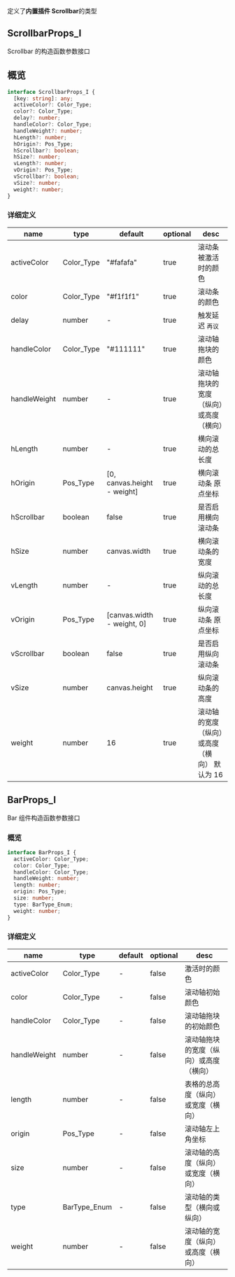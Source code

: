 定义了**内置插件 Scrollbar**的类型

## ScrollbarProps_I

Scrollbar 的构造函数参数接口

## 概览

```ts
interface ScrollbarProps_I {
  [key: string]: any;
  activeColor?: Color_Type;
  color?: Color_Type;
  delay?: number;
  handleColor?: Color_Type;
  handleWeight?: number;
  hLength?: number;
  hOrigin?: Pos_Type;
  hScrollbar?: boolean;
  hSize?: number;
  vLength?: number;
  vOrigin?: Pos_Type;
  vScrollbar?: boolean;
  vSize?: number;
  weight?: number;
}
```

### 详细定义

| name         | type       | default                     | optional | desc                                         |
| ------------ | ---------- | --------------------------- | -------- | -------------------------------------------- |
| activeColor  | Color_Type | "#fafafa"                   | true     | 滚动条被激活时的颜色                         |
| color        | Color_Type | "#f1f1f1"                   | true     | 滚动条的颜色                                 |
| delay        | number     | -                           | true     | 触发延迟 `再议`                              |
| handleColor  | Color_Type | "#111111"                   | true     | 滚动轴拖块的颜色                             |
| handleWeight | number     | -                           | true     | 滚动轴拖块的宽度（纵向）或高度（横向）       |
| hLength      | number     | -                           | true     | 横向滚动的总长度                             |
| hOrigin      | Pos_Type   | [0, canvas.height - weight] | true     | 横向滚动条 原点坐标                          |
| hScrollbar   | boolean    | false                       | true     | 是否启用横向滚动条                           |
| hSize        | number     | canvas.width                | true     | 横向滚动条的宽度                             |
| vLength      | number     | -                           | true     | 纵向滚动的总长度                             |
| vOrigin      | Pos_Type   | [canvas.width - weight, 0]  | true     | 纵向滚动条 原点坐标                          |
| vScrollbar   | boolean    | false                       | true     | 是否启用纵向滚动条                           |
| vSize        | number     | canvas.height               | true     | 纵向滚动条的高度                             |
| weight       | number     | 16                          | true     | 滚动轴的宽度（纵向）或高度（横向） 默认为 16 |

## BarProps_I

Bar 组件构造函数参数接口

### 概览

```ts
interface BarProps_I {
  activeColor: Color_Type;
  color: Color_Type;
  handleColor: Color_Type;
  handleWeight: number;
  length: number;
  origin: Pos_Type;
  size: number;
  type: BarType_Enum;
  weight: number;
}
```

### 详细定义

| name         | type         | default | optional | desc                                   |
| ------------ | ------------ | ------- | -------- | -------------------------------------- |
| activeColor  | Color_Type   | -       | false    | 激活时的颜色                           |
| color        | Color_Type   | -       | false    | 滚动轴初始颜色                         |
| handleColor  | Color_Type   | -       | false    | 滚动轴拖块的初始颜色                   |
| handleWeight | number       | -       | false    | 滚动轴拖块的宽度（纵向）或高度（横向） |
| length       | number       | -       | false    | 表格的总高度（纵向）或宽度（横向）     |
| origin       | Pos_Type     | -       | false    | 滚动轴左上角坐标                       |
| size         | number       | -       | false    | 滚动轴的高度（纵向）或宽度（横向）     |
| type         | BarType_Enum | -       | false    | 滚动轴的类型（横向或纵向）             |
| weight       | number       | -       | false    | 滚动轴的宽度（纵向）或高度（横向）     |
